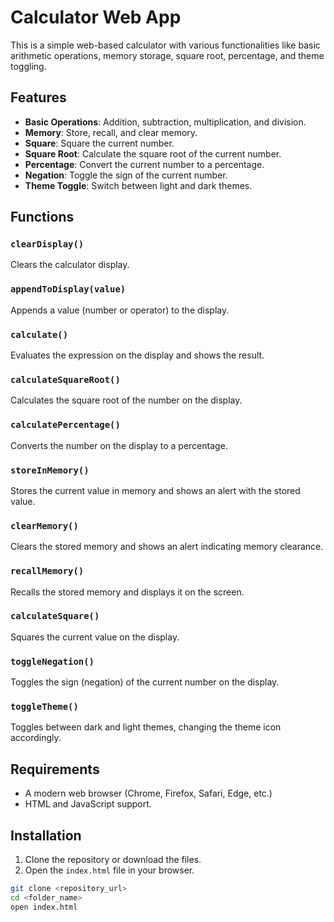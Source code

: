 # Calculator Web App

This is a simple web-based calculator with various functionalities like basic arithmetic operations, memory storage, square root, percentage, and theme toggling.

## Features

- **Basic Operations**: Addition, subtraction, multiplication, and division.
- **Memory**: Store, recall, and clear memory.
- **Square**: Square the current number.
- **Square Root**: Calculate the square root of the current number.
- **Percentage**: Convert the current number to a percentage.
- **Negation**: Toggle the sign of the current number.
- **Theme Toggle**: Switch between light and dark themes.

## Functions

### `clearDisplay()`
Clears the calculator display.

### `appendToDisplay(value)`
Appends a value (number or operator) to the display.

### `calculate()`
Evaluates the expression on the display and shows the result.

### `calculateSquareRoot()`
Calculates the square root of the number on the display.

### `calculatePercentage()`
Converts the number on the display to a percentage.

### `storeInMemory()`
Stores the current value in memory and shows an alert with the stored value.

### `clearMemory()`
Clears the stored memory and shows an alert indicating memory clearance.

### `recallMemory()`
Recalls the stored memory and displays it on the screen.

### `calculateSquare()`
Squares the current value on the display.

### `toggleNegation()`
Toggles the sign (negation) of the current number on the display.

### `toggleTheme()`
Toggles between dark and light themes, changing the theme icon accordingly.

## Requirements

- A modern web browser (Chrome, Firefox, Safari, Edge, etc.)
- HTML and JavaScript support.

## Installation

1. Clone the repository or download the files.
2. Open the `index.html` file in your browser.

```bash
git clone <repository_url>
cd <folder_name>
open index.html
